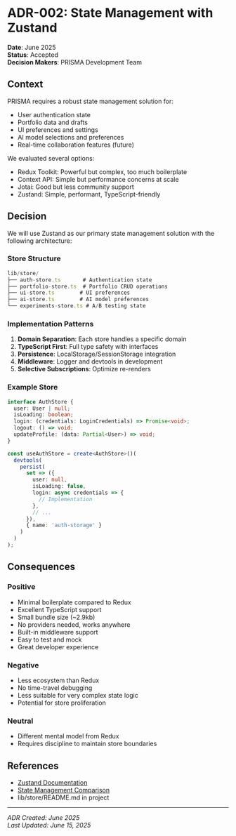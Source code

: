 # ADR-002: State Management with Zustand

**Date**: June 2025  
**Status**: Accepted  
**Decision Makers**: PRISMA Development Team

## Context

PRISMA requires a robust state management solution for:

- User authentication state
- Portfolio data and drafts
- UI preferences and settings
- AI model selections and preferences
- Real-time collaboration features (future)

We evaluated several options:

- Redux Toolkit: Powerful but complex, too much boilerplate
- Context API: Simple but performance concerns at scale
- Jotai: Good but less community support
- Zustand: Simple, performant, TypeScript-friendly

## Decision

We will use Zustand as our primary state management solution with the following architecture:

### Store Structure

```typescript
lib/store/
├── auth-store.ts       # Authentication state
├── portfolio-store.ts  # Portfolio CRUD operations
├── ui-store.ts        # UI preferences
├── ai-store.ts        # AI model preferences
└── experiments-store.ts # A/B testing state
```

### Implementation Patterns

1. **Domain Separation**: Each store handles a specific domain
2. **TypeScript First**: Full type safety with interfaces
3. **Persistence**: LocalStorage/SessionStorage integration
4. **Middleware**: Logger and devtools in development
5. **Selective Subscriptions**: Optimize re-renders

### Example Store

```typescript
interface AuthStore {
  user: User | null;
  isLoading: boolean;
  login: (credentials: LoginCredentials) => Promise<void>;
  logout: () => void;
  updateProfile: (data: Partial<User>) => void;
}

const useAuthStore = create<AuthStore>()(
  devtools(
    persist(
      set => ({
        user: null,
        isLoading: false,
        login: async credentials => {
          // Implementation
        },
        // ...
      }),
      { name: 'auth-storage' }
    )
  )
);
```

## Consequences

### Positive

- Minimal boilerplate compared to Redux
- Excellent TypeScript support
- Small bundle size (~2.9kb)
- No providers needed, works anywhere
- Built-in middleware support
- Easy to test and mock
- Great developer experience

### Negative

- Less ecosystem than Redux
- No time-travel debugging
- Less suitable for very complex state logic
- Potential for store proliferation

### Neutral

- Different mental model from Redux
- Requires discipline to maintain store boundaries

## References

- [Zustand Documentation](https://docs.pmnd.rs/zustand)
- [State Management Comparison](https://blog.logrocket.com/zustand-vs-redux/)
- lib/store/README.md in project

---

_ADR Created: June 2025_  
_Last Updated: June 15, 2025_
